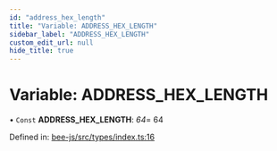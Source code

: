 ```yaml
---
id: "address_hex_length"
title: "Variable: ADDRESS_HEX_LENGTH"
sidebar_label: "ADDRESS_HEX_LENGTH"
custom_edit_url: null
hide_title: true
---
```


# Variable: ADDRESS\_HEX\_LENGTH

• `Const` **ADDRESS\_HEX\_LENGTH**: *64*= 64

Defined in: [bee-js/src/types/index.ts:16](https://github.com/ethersphere/bee-js/blob/7260ee1/src/types/index.ts#L16)
